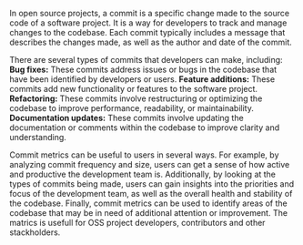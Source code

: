 In open source projects, a commit is a specific change made to the source code of a software project. It is a way for developers to track and manage changes to the codebase. 
Each commit typically includes a message that describes the changes made, as well as the author and date of the commit.

There are several types of commits that developers can make, including:
**Bug fixes:** These commits address issues or bugs in the codebase that have been identified by developers or users.
**Feature additions:** These commits add new functionality or features to the software project.
**Refactoring:** These commits involve restructuring or optimizing the codebase to improve performance, readability, or maintainability.
**Documentation updates:** These commits involve updating the documentation or comments within the codebase to improve clarity and understanding.

Commit metrics can be useful to users in several ways. 
For example, by analyzing commit frequency and size, users can get a sense of how active and productive the development team is. 
Additionally, by looking at the types of commits being made, users can gain insights into the priorities and focus of the development team, as well as the overall health and stability of the codebase. Finally, commit metrics can be used to identify areas of the codebase that may be in need of additional attention or improvement.
The matrics is usefull for OSS project developers, contributors and other stackholders.